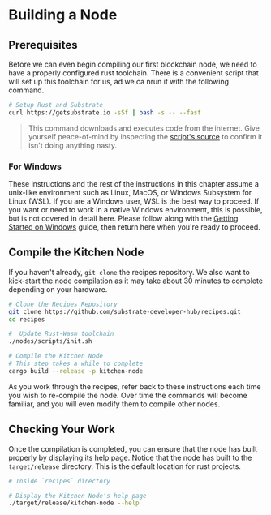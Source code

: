 # Building a Node

## Prerequisites

Before we can even begin compiling our first blockchain node, we need to have a properly configured rust toolchain. There is a convenient script that will set up this toolchain for us, ad we ca nrun it with the following command.

```bash
# Setup Rust and Substrate
curl https://getsubstrate.io -sSf | bash -s -- --fast
```

> This command downloads and executes code from the internet. Give yourself peace-of-mind by inspecting the [script's source](https://getsubstrate.io) to confirm it isn't doing anything nasty.

### For Windows

These instructions and the rest of the instructions in this chapter assume a unix-like environment such as Linux, MacOS, or Windows Subsystem for Linux (WSL). If you are a Windows user, WSL is the best way to proceed. If you want or need to work in a native Windows environment, this is possible, but is not covered in detail here. Please follow along with the [Getting Started on Windows](https://substrate.dev/docs/en/overview/getting-started#getting-started-on-windows) guide, then return here when you're ready to proceed.

## Compile the Kitchen Node

If you haven't already, `git clone` the recipes repository. We also want to kick-start the node compilation as it may take about 30 minutes to complete depending on your hardware.

```bash
# Clone the Recipes Repository
git clone https://github.com/substrate-developer-hub/recipes.git
cd recipes

#  Update Rust-Wasm toolchain
./nodes/scripts/init.sh

# Compile the Kitchen Node
# This step takes a while to complete
cargo build --release -p kitchen-node
```

As you work through the recipes, refer back to these instructions each time you wish to re-compile the node. Over time the commands will become familiar, and you will even modify them to compile other nodes.

## Checking Your Work

Once the compilation is completed, you can ensure that the node has built properly by displaying its help page. Notice that the node has built to the `target/release` directory. This is the default location for rust projects.

```bash
# Inside `recipes` directory

# Display the Kitchen Node's help page
./target/release/kitchen-node --help
```
